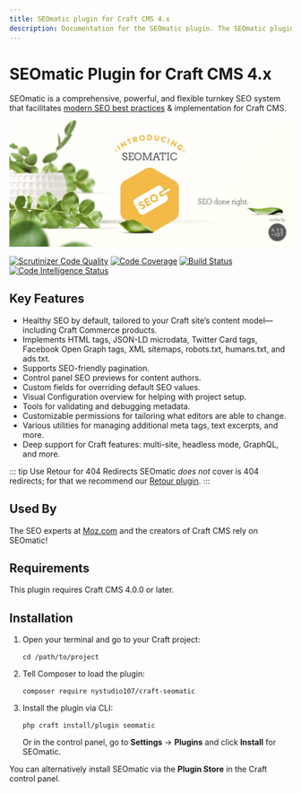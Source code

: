 ```yaml
---
title: SEOmatic plugin for Craft CMS 4.x
description: Documentation for the SEOmatic plugin. The SEOmatic plugin facilitates modern SEO best practices & implementation for Craft CMS 4.
---
```


# SEOmatic Plugin for Craft CMS 4.x

SEOmatic is a comprehensive, powerful, and flexible turnkey SEO system that facilitates [modern SEO best practices](https://nystudio107.com/blog/modern-seo-snake-oil-vs-substance) & implementation for Craft CMS.

![Plugin banner that reads “Introducing SEOmatic, SEO done right.”](./resources/img/plugin-banner.jpg)

[![Scrutinizer Code Quality](https://scrutinizer-ci.com/g/nystudio107/craft-seomatic/badges/quality-score.png?b=v4)](https://scrutinizer-ci.com/g/nystudio107/craft-seomatic/?branch=v4) [![Code Coverage](https://scrutinizer-ci.com/g/nystudio107/craft-seomatic/badges/coverage.png?b=v4)](https://scrutinizer-ci.com/g/nystudio107/craft-seomatic/?branch=v4) [![Build Status](https://scrutinizer-ci.com/g/nystudio107/craft-seomatic/badges/build.png?b=v4)](https://scrutinizer-ci.com/g/nystudio107/craft-seomatic/build-status/v4) [![Code Intelligence Status](https://scrutinizer-ci.com/g/nystudio107/craft-seomatic/badges/code-intelligence.svg?b=v4)](https://scrutinizer-ci.com/code-intelligence)

## Key Features

- Healthy SEO by default, tailored to your Craft site’s content model—including Craft Commerce products.
- Implements HTML tags, JSON-LD microdata, Twitter Card tags, Facebook Open Graph tags, XML sitemaps, robots.txt, humans.txt, and ads.txt.
- Supports SEO-friendly pagination.
- Control panel SEO previews for content authors.
- Custom fields for overriding default SEO values.
- Visual Configuration overview for helping with project setup.
- Tools for validating and debugging metadata.
- Customizable permissions for tailoring what editors are able to change.
- Various utilities for managing additional meta tags, text excerpts, and more.
- Deep support for Craft features: multi-site, headless mode, GraphQL, and more.

::: tip Use Retour for 404 Redirects
SEOmatic _does not_ cover is 404 redirects; for that we recommend our [Retour plugin](https://github.com/nystudio107/craft-retour).
:::

## Used By

<UsedByLogos />

The SEO experts at [Moz.com](https://moz.com/) and the creators of Craft CMS rely on SEOmatic!

## Requirements

This plugin requires Craft CMS 4.0.0 or later.

## Installation

1. Open your terminal and go to your Craft project:

    ```
    cd /path/to/project
    ```

2. Tell Composer to load the plugin:

    ```
    composer require nystudio107/craft-seomatic
    ```

3. Install the plugin via CLI:

    ```
    php craft install/plugin seomatic
    ```

    Or in the control panel, go to **Settings** → **Plugins** and click **Install** for SEOmatic.

You can alternatively install SEOmatic via the **Plugin Store** in the Craft control panel.
